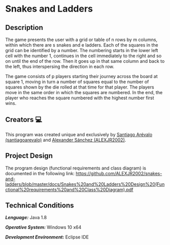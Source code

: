 # Snakes and Ladders
## **Description**
The game presents the user with a grid or table of n rows by m columns, within which there are s snakes and e ladders. 
Each of the squares in the grid can be identified by a number. The numbering starts in the lower left cell with the number 1, continues in the cell immediately to the right and so on until the end of the row. Then it goes up in that same column and back to the left, thus interspersing the direction in each row.

The game consists of p players starting their journey across the board at square 1, moving in turn a number of squares equal to the number of squares shown by the die rolled at that time for that player. The players move in the same order in which the squares are numbered. In the end, the player who reaches the square numbered with the highest number first wins.

## Creators :computer:
This program was created unique and exclusively by [Santiago Arévalo (santiagoarevalo)](https://github.com/santiagoarevalo) and [Alexander Sánchez (ALEXJR2002)](https://github.com/ALEXJR2002).

## **Project Design**
The program design (functional requirements and class diagram) is documented in the following link: https://github.com/ALEXJR2002/snakes-and-ladders/blob/master/docs/Snakes%20and%20Ladders%20Design%20(Functional%20requirements%20and%20Class%20Diagram).pdf

## **Technical Conditions**
***Lenguage:*** Java 1.8

***Operative System:*** Windows 10 x64 

***Development Environment:*** Eclipse IDE
